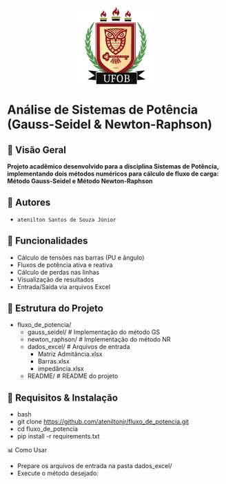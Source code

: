 <p align="center">
    <img src="logo_ufob.png" alt="Logo UFOB" width="180">
</p>

# Análise de Sistemas de Potência (Gauss-Seidel & Newton-Raphson)

## 🌟 Visão Geral
**Projeto acadêmico desenvolvido para a disciplina Sistemas de Potência, implementando dois métodos numéricos para cálculo de fluxo de carga:
Método Gauss-Seidel e Método Newton-Raphson**

## 👥 Autores
- ```atenilton Santos de Souza Júnior```

## 🚀 Funcionalidades
- Cálculo de tensões nas barras (PU e ângulo)
- Fluxos de potência ativa e reativa
- Cálculo de perdas nas linhas
- Visualização de resultados
- Entrada/Saída via arquivos Excel

## 📂 Estrutura do Projeto
- fluxo_de_potencia/
    - gauss_seidel/      # Implementação do método GS
    - newton_raphson/    # Implementação do método NR
    - dados_excel/   # Arquivos de entrada
      - Matriz Admitância.xlsx
      - Barras.xlsx
      - impedância.xlsx
    - README/            # README do projeto  

## 🔧 Requisitos & Instalação
- bash
- git clone https://github.com/ateniltonjr/fluxo_de_potencia.git
- cd fluxo_de_potencia
- pip install -r requirements.txt

📊 Como Usar
- Prepare os arquivos de entrada na pasta dados_excel/
- Execute o método desejado:
